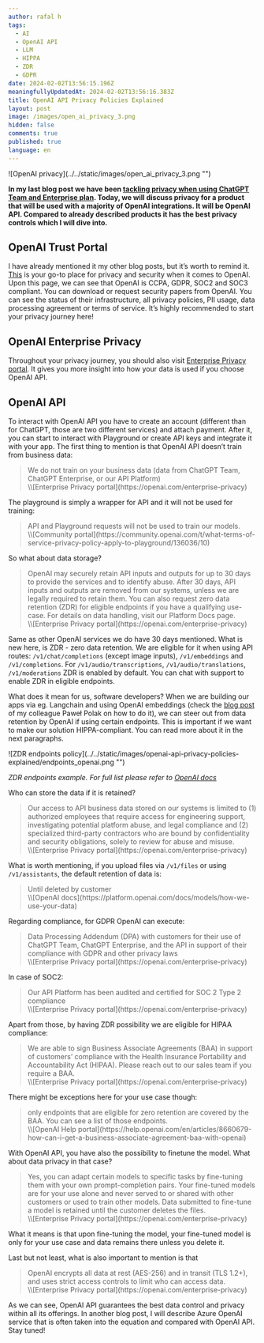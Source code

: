 ```yaml
---
author: rafal h
tags:
  - AI
  - OpenAI API
  - LLM
  - HIPPA
  - ZDR
  - GDPR
date: 2024-02-02T13:56:15.196Z
meaningfullyUpdatedAt: 2024-02-02T13:56:16.383Z
title: OpenAI API Privacy Policies Explained
layout: post
image: /images/open_ai_privacy_3.png
hidden: false
comments: true
published: true
language: en
---
```

<div className="image">![OpenAI privacy](../../static/images/open_ai_privacy_3.png "")</div>

**In my last blog post we have been [tackling privacy when using ChatGPT Team and Enterprise plan](/blog/openai-chatgpt-team-enterprise-privacy-policies-explained/). Today, we will discuss privacy for a product that will be used with a majority of OpenAI integrations. It will be OpenAI API. Compared to  already described products it has the best privacy controls which I will dive into.**

## OpenAI Trust Portal

I have already mentioned it my other blog posts, but it’s worth to remind it. [This](https://trust.openai.com/) is your go-to place for privacy and security when it comes to OpenAI. Upon this page, we can see that OpenAI is CCPA, GDPR, SOC2 and SOC3 compliant. You can download or request security papers from OpenAI. You can see the status of their infrastructure, all privacy policies, PII usage, data processing agreement or terms of service. It’s highly recommended to start your privacy journey here!

## OpenAI Enterprise Privacy

Throughout your privacy journey, you should also visit [Enterprise Privacy portal](https://openai.com/enterprise-privacy). It gives you more insight into how your data is used if you choose OpenAI API.

## OpenAI API

To interact with OpenAI API you have to create an account (different than for ChatGPT, those are two different services) and attach payment. After it, you can start to interact with Playground or create API keys and integrate it with your app.
The first thing to mention is that OpenAI API doesn’t train from business data:

<blockquote>
    <div>We do not train on your business data (data from ChatGPT Team, ChatGPT Enterprise, or our API Platform)</div>
    <footer>\\[Enterprise Privacy portal](https://openai.com/enterprise-privacy)</footer>
</blockquote>

The playground is simply a wrapper for API and it will not be used for training:

<blockquote>
    <div>API and Playground requests will not be used to train our models.</div>
    <footer>\\[Community portal](https://community.openai.com/t/what-terms-of-service-privacy-policy-apply-to-playground/136036/10)</footer>
</blockquote>

So what about data storage?

<blockquote>
    <div>OpenAI may securely retain API inputs and outputs for up to 30 days to provide the services and to identify abuse. After 30 days, API inputs and outputs are removed from our systems, unless we are legally required to retain them. You can also request zero data retention (ZDR) for eligible endpoints if you have a qualifying use-case. For details on data handling, visit our Platform Docs page.</div>
    <footer>\\[Enterprise Privacy portal](https://openai.com/enterprise-privacy)</footer>
</blockquote>

Same as other OpenAI services we do have 30 days mentioned. What is new here, is ZDR - zero data retention. We are eligible for it when using API routes:
`/v1/chat/completions` (except image inputs), `/v1/embeddings` and `/v1/completions`. For `/v1/audio/transcriptions`, `/v1/audio/translations`, `/v1/moderations` ZDR is enabled by default. You can chat with support to enable ZDR in eligible endpoints.

What does it mean for us, software developers? When we are building our apps via eg. Langchain and using OpenAI embeddings (check the [blog post](/blog/build-llm-application-with-rag-langchain/) of my colleague Paweł Polak on how to do it), we can steer out from data retention by OpenAI if using certain endpoints. This is important if we want to make our solution HIPPA-compliant. You can read more about it in the next paragraphs.

<div className="image">![ZDR endpoints policy](../../static/images/openai-api-privacy-policies-explained/endpoints_openai.png "")</div>

*ZDR endpoints example. For full list please refer to [OpenAI docs](https://platform.openai.com/docs/models/how-we-use-your-data)*

Who can store the data if it is retained?

<blockquote>
    <div>Our access to API business data stored on our systems is limited to (1) authorized employees that require access for engineering support, investigating potential platform abuse, and legal compliance and (2) specialized third-party contractors who are bound by confidentiality and security obligations, solely to review for abuse and misuse.</div>
    <footer>\\[Enterprise Privacy portal](https://openai.com/enterprise-privacy)</footer>
</blockquote>

What is worth mentioning, if you upload files via `/v1/files` or using `/v1/assistants`, the default retention of data is:

<blockquote>
    <div>Until deleted by customer</div>
    <footer>\\[OpenAI docs](https://platform.openai.com/docs/models/how-we-use-your-data)</footer>
</blockquote>

Regarding compliance, for GDPR OpenAI can execute:

<blockquote>
    <div> Data Processing Addendum (DPA) with customers for their use of ChatGPT Team, ChatGPT Enterprise, and the API in support of their compliance with GDPR and other privacy laws </div>
    <footer>\\[Enterprise Privacy portal](https://openai.com/enterprise-privacy)</footer>
</blockquote>

In case of SOC2:

<blockquote>
    <div> Our API Platform has been audited and certified for SOC 2 Type 2 compliance </div>
    <footer>\\[Enterprise Privacy portal](https://openai.com/enterprise-privacy)</footer>
</blockquote>

Apart from those, by having ZDR possibility we are eligible for HIPAA compliance:

<blockquote>
    <div> We are able to sign Business Associate Agreements (BAA) in support of customers’ compliance with the Health Insurance Portability and Accountability Act (HIPAA). Please reach out to our sales team if you require a BAA.  </div>
    <footer>\\[Enterprise Privacy portal](https://openai.com/enterprise-privacy)</footer>
</blockquote>

There might be exceptions here for your use case though:

<blockquote>
    <div> only endpoints that are eligible for zero retention are covered by the BAA. You can see a list of those endpoints.  </div>
    <footer>\\[OpenAI Help portal](https://help.openai.com/en/articles/8660679-how-can-i-get-a-business-associate-agreement-baa-with-openai)</footer>
</blockquote>

With OpenAI API, you have also the possibility to finetune the model. What about data privacy in that case?

<blockquote>
    <div> Yes, you can adapt certain models to specific tasks by fine-tuning them with your own prompt-completion pairs. Your fine-tuned models are for your use alone and never served to or shared with other customers or used to train other models. Data submitted to fine-tune a model is retained until the customer deletes the files.  </div>
    <footer>\\[Enterprise Privacy portal](https://openai.com/enterprise-privacy)</footer>
</blockquote>
What it means is that upon fine-tuning the model, your fine-tuned model is only for your use case and data remains there unless you delete it.

Last but not least, what is also important to mention is that 

<blockquote>
    <div> OpenAI encrypts all data at rest (AES-256) and in transit (TLS 1.2+), and uses strict access controls to limit who can access data. </div>
    <footer>\\[Enterprise Privacy portal](https://openai.com/enterprise-privacy)</footer>
</blockquote>

As we can see, OpenAI API guarantees the best data control and privacy within all its offerings. In another blog post, I will describe Azure OpenAI service that is often taken into the equation and compared with OpenAI API. Stay tuned!